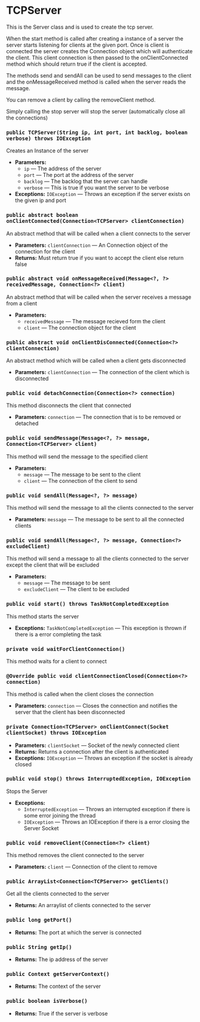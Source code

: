 # TCPServer

This is the Server class and is used to create the tcp server.

When the start method is called after creating a instance of a server the server starts listening for clients at the given port. Once is client is connected the server creates the Connection object which will authenticate the client. This client connection is then passed to the onClientConnected method which should return true if the client is accepted.

The methods send and sendAll can be used to send messages to the client and the onMessageReceived method is called when the server reads the message.

You can remove a client by calling the removeClient method.

Simply calling the stop server will stop the server (automatically close all the connections)

### `public TCPServer(String ip, int port, int backlog, boolean verbose) throws IOException`

Creates an Instance of the server

 * **Parameters:**
   * `ip` — The address of the server
   * `port` — The port at the address of the server
   * `backlog` — The backlog that the server can handle
   * `verbose` — This is true if you want the server to be verbose
 * **Exceptions:** `IOException` — Throws an exception if the server exists on the given ip and port

### `public abstract boolean onClientConnected(Connection<TCPServer> clientConnection)`

An abstract method that will be called when a client connects to the server

 * **Parameters:** `clientConnection` — An Connection object of the connection for the client
 * **Returns:** Must return true if you want to accept the client else return false

### `public abstract void onMessageReceived(Message<?, ?> receivedMessage, Connection<?> client)`

An abstract method that will be called when the server receives a message from a client

 * **Parameters:**
   * `receivedMessage` — The message recieved form the client
   * `client` — The connection object for the client

### `public abstract void onClientDisConnected(Connection<?> clientConnection)`

An abstract method which will be called when a client gets disconnected

 * **Parameters:** `clientConnection` — The connection of the client which is disconnected

### `public void detachConnection(Connection<?> connection)`

This method disconnects the client that connected

 * **Parameters:** `connection` — The connection that is to be removed or detached

### `public void sendMessage(Message<?, ?> message, Connection<TCPServer> client)`

This method will send the message to the specified client

 * **Parameters:**
   * `message` — The message to be sent to the client
   * `client` — The connection of the client to send

### `public void sendAll(Message<?, ?> message)`

This method will send the message to all the clients connected to the server

 * **Parameters:** `message` — The message to be sent to all the connected clients

### `public void sendAll(Message<?, ?> message, Connection<?> excludeClient)`

This method will send a message to all the clients connected to the server except the client that will be excluded

 * **Parameters:**
   * `message` — The message to be sent
   * `excludeClient` — The client to be excluded

### `public void start() throws TaskNotCompletedException`

This method starts the server

 * **Exceptions:** `TaskNotCompletedException` — This exception is thrown if there is a error completing the task

### `private void waitForClientConnection()`

This method waits for a client to connect

### `@Override public void clientConnectionClosed(Connection<?> connection)`

This method is called when the client closes the connection

 * **Parameters:** `connection` — Closes the connection and notifies the server that the client has been disconnected

### `private Connection<TCPServer> onClientConnect(Socket clientSocket) throws IOException`

 * **Parameters:** `clientSocket` — Socket of the newly connected client
 * **Returns:** Returns a connection after the client is authenticated
 * **Exceptions:** `IOException` — Throws an exception if the socket is already closed

### `public void stop() throws InterruptedException, IOException`

Stops the Server

 * **Exceptions:**
   * `InterruptedException` — Throws an interrupted exception if there is some error joining the thread
   * `IOException` — Throws an IOException if there is a error closing the Server Socket

### `public void removeClient(Connection<?> client)`

This method removes the client connected to the server

 * **Parameters:** `client` — Connection of the client to remove

### `public ArrayList<Connection<TCPServer>> getClients()`

Get all the clients connected to the server

 * **Returns:** An arraylist of clients connected to the server

### `public long getPort()`

 * **Returns:** The port at which the server is connected

### `public String getIp()`

 * **Returns:** The ip address of the server

### `public Context getServerContext()`

 * **Returns:** The context of the server

### `public boolean isVerbose()`

 * **Returns:** True if the server is verbose

